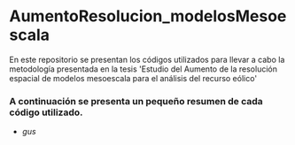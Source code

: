 # AumentoResolucion_modelosMesoescala

En este repositorio se presentan los códigos utilizados para llevar a cabo la metodología presentada en la tesis 'Estudio del Aumento de la resolución espacial de modelos mesoescala para el análisis del recurso eólico'

### A continuación se presenta un pequeño resumen de cada código utilizado.

- _gus_
 
